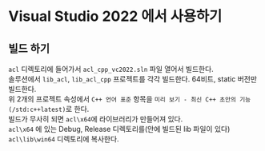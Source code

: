 # Visual Studio 2022 에서 사용하기 
  
## 빌드 하기 
`acl` 디렉토리에 들어가서 `acl_cpp_vc2022.sln` 파일 열어서 빌드한다.  
솔루션에서 `lib_acl`, `lib_acl_cpp` 프로젝트를 각각 빌드한다. 64비트, static 버전만 빌드한다.   
위 2개의 프로젝트 속성에서 `C++ 언어 표준` 항목을 `미리 보기 - 최신 C++ 초안의 기능(/std:c++latest)`로 한다.   
빌드가 무사히 되면 `acl\x64`에 라이브러리가 만들어져 있다.    
`acl\x64` 에 있는 Debug, Release 디렉토리를(안에 빌드된 lib 파일이 있다) `acl\lib\win64` 디렉토리에 복사한다.    
    
  

